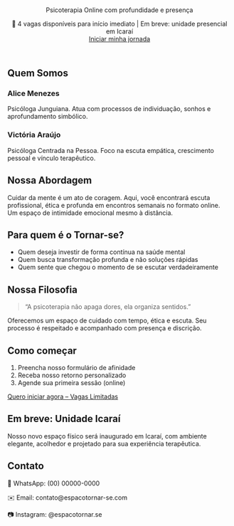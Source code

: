 
<html lang="pt-BR">
</head>
<body>

<header>
  <h1><image. Variação da marca.png></h1>
  <p>Psicoterapia Online com profundidade e presença</p>
  <div class="info-box">🌿 4 vagas disponíveis para início imediato | Em breve: unidade presencial em Icaraí</div>
  <a href="#contato" class="btn">Iniciar minha jornada</a>
</header>

<section>
  <h2>Quem Somos</h2>
  <div class="team">
    <div class="team-member">
      <h3>Alice Menezes</h3>
      <p>Psicóloga Junguiana. Atua com processos de individuação, sonhos e aprofundamento simbólico.</p>
    </div>
    <div class="team-member">
      <h3>Victória Araújo</h3>
      <p>Psicóloga Centrada na Pessoa. Foco na escuta empática, crescimento pessoal e vínculo terapêutico.</p>
    </div>
  </div>
</section>

<section>
  <h2>Nossa Abordagem</h2>
  <p>Cuidar da mente é um ato de coragem. Aqui, você encontrará escuta profissional, ética e profunda em encontros semanais no formato online. Um espaço de intimidade emocional mesmo à distância.</p>
</section>

<section>
  <h2>Para quem é o Tornar-se?</h2>
  <ul>
    <li>Quem deseja investir de forma contínua na saúde mental</li>
    <li>Quem busca transformação profunda e não soluções rápidas</li>
    <li>Quem sente que chegou o momento de se escutar verdadeiramente</li>
  </ul>
</section>

<section>
  <h2>Nossa Filosofia</h2>
  <blockquote>“A psicoterapia não apaga dores, ela organiza sentidos.”</blockquote>
  <p>Oferecemos um espaço de cuidado com tempo, ética e escuta. Seu processo é respeitado e acompanhado com presença e discrição.</p>
</section>

<section>
  <h2>Como começar</h2>
  <ol>
    <li>Preencha nosso formulário de afinidade</li>
    <li>Receba nosso retorno personalizado</li>
    <li>Agende sua primeira sessão (online)</li>
  </ol>
  <a href="#contato" class="btn">Quero iniciar agora – Vagas Limitadas</a>
</section>

<section>
  <h2>Em breve: Unidade Icaraí</h2>
  <p>Nosso novo espaço físico será inaugurado em Icaraí, com ambiente elegante, acolhedor e projetado para sua experiência terapêutica.</p>
</section>

<footer id="contato">
  <h2>Contato</h2>
  <p>📱 WhatsApp: (00) 00000-0000</p>
  <p>✉️ Email: contato@espacotornar-se.com</p>
  <p>📷 Instagram: @espacotornar.se</p>
</footer>

</body>
</html>